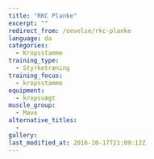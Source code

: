 ```yaml
---
title: "RKC Planke"
excerpt: ""
redirect_from: /oevelse/rkc-planke
language: da
categories:
  - Kropsstamme
training_type: 
  - Styrketræning
training_focus: 
  - kropsstamme
equipment:
  - kropsvægt
muscle_group:
  - Mave
alternative_titles:
  - 
gallery:
last_modified_at: 2016-10-17T21:09:12Z
---
```



